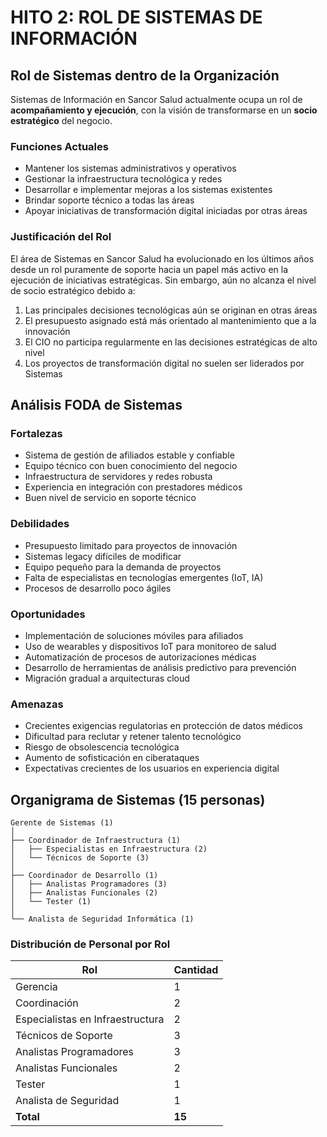 # HITO 2: ROL DE SISTEMAS DE INFORMACIÓN

## Rol de Sistemas dentro de la Organización

Sistemas de Información en Sancor Salud actualmente ocupa un rol de **acompañamiento y ejecución**, con la visión de transformarse en un **socio estratégico** del negocio. 

### Funciones Actuales

- Mantener los sistemas administrativos y operativos
- Gestionar la infraestructura tecnológica y redes
- Desarrollar e implementar mejoras a los sistemas existentes
- Brindar soporte técnico a todas las áreas
- Apoyar iniciativas de transformación digital iniciadas por otras áreas

### Justificación del Rol

El área de Sistemas en Sancor Salud ha evolucionado en los últimos años desde un rol puramente de soporte hacia un papel más activo en la ejecución de iniciativas estratégicas. Sin embargo, aún no alcanza el nivel de socio estratégico debido a:

1. Las principales decisiones tecnológicas aún se originan en otras áreas
2. El presupuesto asignado está más orientado al mantenimiento que a la innovación
3. El CIO no participa regularmente en las decisiones estratégicas de alto nivel
4. Los proyectos de transformación digital no suelen ser liderados por Sistemas

## Análisis FODA de Sistemas

### Fortalezas

- Sistema de gestión de afiliados estable y confiable
- Equipo técnico con buen conocimiento del negocio
- Infraestructura de servidores y redes robusta
- Experiencia en integración con prestadores médicos
- Buen nivel de servicio en soporte técnico

### Debilidades

- Presupuesto limitado para proyectos de innovación
- Sistemas legacy difíciles de modificar
- Equipo pequeño para la demanda de proyectos
- Falta de especialistas en tecnologías emergentes (IoT, IA)
- Procesos de desarrollo poco ágiles

### Oportunidades

- Implementación de soluciones móviles para afiliados
- Uso de wearables y dispositivos IoT para monitoreo de salud
- Automatización de procesos de autorizaciones médicas
- Desarrollo de herramientas de análisis predictivo para prevención
- Migración gradual a arquitecturas cloud

### Amenazas

- Crecientes exigencias regulatorias en protección de datos médicos
- Dificultad para reclutar y retener talento tecnológico
- Riesgo de obsolescencia tecnológica
- Aumento de sofisticación en ciberataques
- Expectativas crecientes de los usuarios en experiencia digital

## Organigrama de Sistemas (15 personas)

```
Gerente de Sistemas (1)
│
├── Coordinador de Infraestructura (1)
│   ├── Especialistas en Infraestructura (2)
│   └── Técnicos de Soporte (3)
│
├── Coordinador de Desarrollo (1)
│   ├── Analistas Programadores (3)
│   ├── Analistas Funcionales (2)
│   └── Tester (1)
│
└── Analista de Seguridad Informática (1)
```

### Distribución de Personal por Rol

| Rol | Cantidad |
|-----|----------|
| Gerencia | 1 |
| Coordinación | 2 |
| Especialistas en Infraestructura | 2 |
| Técnicos de Soporte | 3 |
| Analistas Programadores | 3 |
| Analistas Funcionales | 2 |
| Tester | 1 |
| Analista de Seguridad | 1 |
| **Total** | **15** |